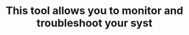---
layout: all-exams
title: "This tool allows you to monitor and troubleshoot your syst"
blurb: "Amazon CloudWatch Logs lets you monitor and troubleshoot your systems and applications using your existing system, application and custom log files. Not"
quid: 243
---